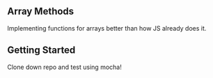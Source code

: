 ## Array Methods

Implementing functions for arrays better than how JS already does it.

## Getting Started

Clone down repo and test using mocha!